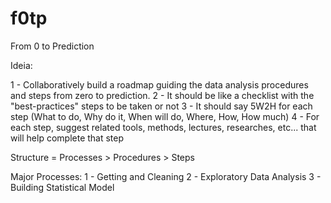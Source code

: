 # f0tp
From 0 to Prediction

Ideia: 

1 - Collaboratively build a roadmap guiding the data analysis procedures and steps from zero to prediction.
2 - It should be like a checklist with the "best-practices" steps to be taken or not
3 - It should say 5W2H for each step (What to do, Why do it, When will do, Where, How, How much)
4 - For each step, suggest related tools, methods, lectures, researches, etc... that will help complete that step

Structure = Processes > Procedures > Steps

Major Processes:
1 - Getting and Cleaning
2 - Exploratory Data Analysis
3 - Building Statistical Model



